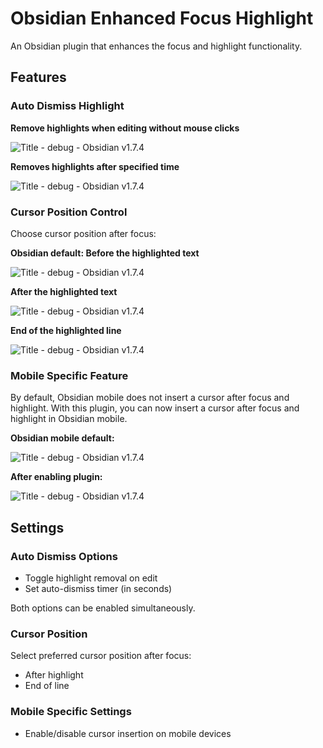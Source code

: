 # Obsidian Enhanced Focus Highlight

An Obsidian plugin that enhances the focus and highlight functionality.

## Features

### Auto Dismiss Highlight

**Remove highlights when editing without mouse clicks**

![Title - debug - Obsidian v1.7.4](https://i.gyazo.com/71018026dc6096beaf56f77a4e48ed4e.gif)

**Removes highlights after specified time**

![Title - debug - Obsidian v1.7.4](https://i.gyazo.com/db0894ef1595aa1d45f9007eb9eaf0fa.gif)

### Cursor Position Control

Choose cursor position after focus:

**Obsidian default: Before the highlighted text**

![Title - debug - Obsidian v1.7.4](https://i.gyazo.com/3cd1cc77ede07164f99e3dfd917b1ef9.gif)

**After the highlighted text**

![Title - debug - Obsidian v1.7.4](https://i.gyazo.com/9023466d88884db06aadb2fce21565ba.gif)

**End of the highlighted line**

![Title - debug - Obsidian v1.7.4](https://i.gyazo.com/95fc75982bbb066a292c202e0976340a.gif)

### Mobile Specific Feature

By default, Obsidian mobile does not insert a cursor after focus and highlight. With this plugin, you can now insert a cursor after focus and highlight in Obsidian mobile.

**Obsidian mobile default:**

![Title - debug - Obsidian v1.7.4](https://i.gyazo.com/223d08a2023c95e41a232a12996136e9.gif)

**After enabling plugin:**

![Title - debug - Obsidian v1.7.4](https://i.gyazo.com/309f0c49d767c605121c0498db15b23f.gif)

## Settings

### Auto Dismiss Options

- Toggle highlight removal on edit
- Set auto-dismiss timer (in seconds)

Both options can be enabled simultaneously.

### Cursor Position

Select preferred cursor position after focus:

- After highlight
- End of line

### Mobile Specific Settings

- Enable/disable cursor insertion on mobile devices
